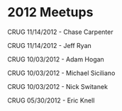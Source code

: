# 2012 Meetups

CRUG 11/14/2012 - Chase Carpenter

CRUG 11/14/2012 - Jeff Ryan

CRUG 10/03/2012 - Adam Hogan

CRUG 10/03/2012 - Michael Siciliano

CRUG 10/03/2012 - Nick Switanek

CRUG 05/30/2012 - Eric Knell
